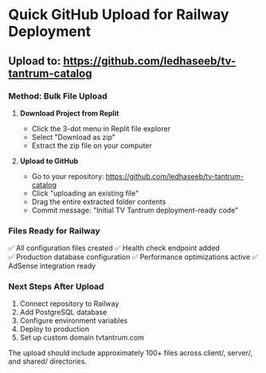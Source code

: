 # Quick GitHub Upload for Railway Deployment

## Upload to: https://github.com/ledhaseeb/tv-tantrum-catalog

### Method: Bulk File Upload

1. **Download Project from Replit**
   - Click the 3-dot menu in Replit file explorer
   - Select "Download as zip"
   - Extract the zip file on your computer

2. **Upload to GitHub**
   - Go to your repository: https://github.com/ledhaseeb/tv-tantrum-catalog
   - Click "uploading an existing file"
   - Drag the entire extracted folder contents
   - Commit message: "Initial TV Tantrum deployment-ready code"

### Files Ready for Railway
✅ All configuration files created
✅ Health check endpoint added  
✅ Production database configuration
✅ Performance optimizations active
✅ AdSense integration ready

### Next Steps After Upload
1. Connect repository to Railway
2. Add PostgreSQL database 
3. Configure environment variables
4. Deploy to production
5. Set up custom domain tvtantrum.com

The upload should include approximately 100+ files across client/, server/, and shared/ directories.